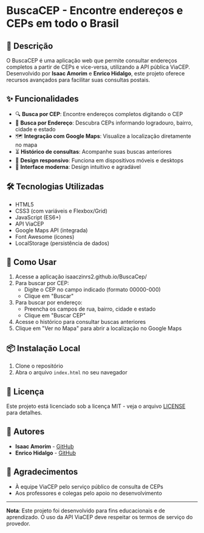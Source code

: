 # BuscaCEP - Encontre endereços e CEPs em todo o Brasil

## 📝 Descrição

O BuscaCEP é uma aplicação web que permite consultar endereços completos a partir de CEPs e vice-versa, utilizando a API pública ViaCEP. Desenvolvido por **Isaac Amorim** e **Enrico Hidalgo**, este projeto oferece recursos avançados para facilitar suas consultas postais.

## ✨ Funcionalidades

- 🔍 **Busca por CEP**: Encontre endereços completos digitando o CEP
- 🏡 **Busca por Endereço**: Descubra CEPs informando logradouro, bairro, cidade e estado
- 🗺️ **Integração com Google Maps**: Visualize a localização diretamente no mapa
- ⏳ **Histórico de consultas**: Acompanhe suas buscas anteriores
- 📱 **Design responsivo**: Funciona em dispositivos móveis e desktops
- 🌈 **Interface moderna**: Design intuitivo e agradável

## 🛠️ Tecnologias Utilizadas

- HTML5
- CSS3 (com variáveis e Flexbox/Grid)
- JavaScript (ES6+)
- API ViaCEP
- Google Maps API (integrada)
- Font Awesome (ícones)
- LocalStorage (persistência de dados)

## 🚀 Como Usar

1. Acesse a aplicação isaaczinrs2.github.io/BuscaCep/
2. Para buscar por CEP:
   - Digite o CEP no campo indicado (formato 00000-000)
   - Clique em "Buscar"
3. Para buscar por endereço:
   - Preencha os campos de rua, bairro, cidade e estado
   - Clique em "Buscar CEP"
4. Acesse o histórico para consultar buscas anteriores
5. Clique em "Ver no Mapa" para abrir a localização no Google Maps

## 📦 Instalação Local

1. Clone o repositório
2. Abra o arquivo `index.html` no seu navegador

## 📜 Licença

Este projeto está licenciado sob a licença MIT - veja o arquivo [LICENSE](LICENSE) para detalhes.

## 👥 Autores

- **Isaac Amorim** - [GitHub](https://github.com/isaczinrs2)
- **Enrico Hidalgo** - [GitHub](https://github.com/enricohidalgo)

## 🙏 Agradecimentos

- À equipe ViaCEP pelo serviço público de consulta de CEPs
- Aos professores e colegas pelo apoio no desenvolvimento

---

**Nota**: Este projeto foi desenvolvido para fins educacionais e de aprendizado. O uso da API ViaCEP deve respeitar os termos de serviço do provedor.
